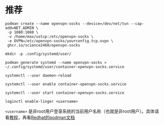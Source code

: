 # 推荐
```
podman create --name openvpn-socks --device=/dev/net/tun --cap-add=NET_ADMIN \
 -p 1080:1080 \
 -v /home/max/ustcp:/etc/openvpn-socks \
 -e OVPN=/etc/openvpn-socks/yourconfig.tcp.ovpn \
 ghcr.io/science2468/openvpn-socks
 ```
```
mkdir -p .config/systemd/user/
```
```
podman generate systemd --name openvpn-socks > ~/.config/systemd/user/container-openvpn-socks.service
```
```
systemctl --user daemon-reload
```
```
systemctl --user enable container-openvpn-socks.service
```
```
systemctl --user start container-openvpn-socks.service
```
```
loginctl enable-linger <username>
```
`<username>` 是非root用户登录系统的当前用户名称（也就是非root用户）。具体请看[教程](https://www.cnblogs.com/newtonsky/p/15491806.html)，再看[Redhat的podman文档](https://docs.redhat.com/zh_hans/documentation/red_hat_enterprise_linux/9/html-single/building_running_and_managing_containers/index?extIdCarryOver=true&sc_cid=701f2000001OH6pAAG#proc_enabling-systemd-services_assembly_porting-containers-to-systemd-using-podman)
